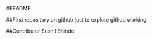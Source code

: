 #README

##First repository on github just to explore github working

##Contributer
Sushil Shinde  
